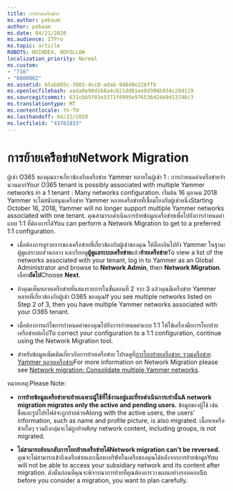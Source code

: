 ```yaml
---
title: การย้ายเครือข่าย
ms.author: pebaum
author: pebaum
ms.date: 04/21/2020
ms.audience: ITPro
ms.topic: article
ROBOTS: NOINDEX, NOFOLLOW
localization_priority: Normal
ms.custom:
- "716"
- "6000002"
ms.assetid: b5ab885c-3803-4cc8-adab-94848e226ffb
ms.openlocfilehash: aada8e90d168a4c621dd81ee8d306b934c20d119
ms.sourcegitcommit: 631cbb5f03e5371f0995e976536d24e9d13746c3
ms.translationtype: MT
ms.contentlocale: th-TH
ms.lasthandoff: 04/22/2020
ms.locfileid: "43761833"
---
```

# <a name="network-migration"></a><span data-ttu-id="040d4-102">การย้ายเครือข่าย</span><span class="sxs-lookup"><span data-stu-id="040d4-102">Network Migration</span></span>

<span data-ttu-id="040d4-103">ผู้เช่า O365 ของคุณอาจเกี่ยวข้องกับเครือข่าย Yammer หลายในผู้เช่า 1 : การกําหนดค่าเครือข่ายจํานวนมาก</span><span class="sxs-lookup"><span data-stu-id="040d4-103">Your O365 tenant is possibly associated with multiple Yammer networks in a 1 tenant : Many networks configuration.</span></span> <span data-ttu-id="040d4-104">เริ่มต้น 16 ตุลาคม 2018 Yammer จะไม่สนับสนุนเครือข่าย Yammer หลายเครือข่ายที่เชื่อมโยงกับผู้เช่าหนึ่ง</span><span class="sxs-lookup"><span data-stu-id="040d4-104">Starting October 16, 2018, Yammer will no longer support multiple Yammer networks associated with one tenant.</span></span> <span data-ttu-id="040d4-105">คุณสามารถดําเนินการย้ายข้อมูลเครือข่ายเพื่อไปยังการกําหนดค่าแบบ 1:1 ที่ต้องการได้</span><span class="sxs-lookup"><span data-stu-id="040d4-105">You can perform a Network Migration to get to a preferred 1:1 configuration.</span></span>
  
- <span data-ttu-id="040d4-106">เมื่อต้องการดูรายการของเครือข่ายที่เกี่ยวข้องกับผู้เช่าของคุณ ให้ล็อกอินไปยัง Yammer ในฐานะผู้ดูแลระบบส่วนกลาง และเรียกดู**ผู้ดูแลระบบเครือข่าย**แล้ว**ย้ายเครือข่าย**</span><span class="sxs-lookup"><span data-stu-id="040d4-106">To view a list of the networks associated with your tenant, log in to Yammer as an Global Administrator and browse to **Network Admin**, then **Network Migration**.</span></span> <span data-ttu-id="040d4-107">เลือก**ถัดไป**</span><span class="sxs-lookup"><span data-stu-id="040d4-107">Choose **Next**.</span></span>

- <span data-ttu-id="040d4-108">ถ้าคุณเห็นหลายเครือข่ายที่แสดงรายการในขั้นตอนที่ 2 จาก 3 แล้วคุณมีเครือข่าย Yammer หลายที่เกี่ยวข้องกับผู้เช่า O365 ของคุณ</span><span class="sxs-lookup"><span data-stu-id="040d4-108">If you see multiple networks listed on Step 2 of 3, then you have multiple Yammer networks associated with your O365 tenant.</span></span>

- <span data-ttu-id="040d4-109">เมื่อต้องการแก้ไขการกําหนดค่าของคุณไปยังการกําหนดค่าแบบ 1:1 ให้ใช้เครื่องมือการโยกย้ายเครือข่ายต่อไป</span><span class="sxs-lookup"><span data-stu-id="040d4-109">To correct your configuration to a 1:1 configuration, continue using the Network Migration tool.</span></span>

- <span data-ttu-id="040d4-110">สําหรับข้อมูลเพิ่มเติมเกี่ยวกับการย้ายเครือข่าย โปรดดูที่[การโยกย้ายเครือข่าย: รวมเครือข่าย Yammer หลายเครือข่าย](https://docs.microsoft.com/yammer/configure-your-yammer-network/consolidate-multiple-yammer-networks)</span><span class="sxs-lookup"><span data-stu-id="040d4-110">For more information on Network Migration please see [Network migration: Consolidate multiple Yammer networks](https://docs.microsoft.com/yammer/configure-your-yammer-network/consolidate-multiple-yammer-networks).</span></span>

<span data-ttu-id="040d4-111">หมายเหตุ:</span><span class="sxs-lookup"><span data-stu-id="040d4-111">Please Note:</span></span>
  
- <span data-ttu-id="040d4-112">**การย้ายข้อมูลเครือข่ายจะย้ายเฉพาะผู้ใช้ที่ใช้งานอยู่และที่รอดําเนินการเท่านั้น**</span><span class="sxs-lookup"><span data-stu-id="040d4-112">**A network migration migrates only the active and pending users.**</span></span> <span data-ttu-id="040d4-113">ข้อมูลของผู้ใช้ เช่น ชื่อและรูปโปรไฟล์จะถูกย้ายด้วย</span><span class="sxs-lookup"><span data-stu-id="040d4-113">Along with the active users, the users' information, such as name and profile picture, is also migrated.</span></span> <span data-ttu-id="040d4-114">เนื้อหาเครือข่ายใดๆ รวมถึงกลุ่มจะไม่ถูกย้าย</span><span class="sxs-lookup"><span data-stu-id="040d4-114">Any network content, including groups, is not migrated.</span></span>

- <span data-ttu-id="040d4-115">**ไม่สามารถย้อนกลับการโยกย้ายเครือข่ายได้**</span><span class="sxs-lookup"><span data-stu-id="040d4-115">**Network migration can't be reversed.**</span></span> <span data-ttu-id="040d4-116">คุณจะไม่สามารถเข้าถึงเครือข่ายและเนื้อหาบริษัทในเครือของคุณได้หลังจากการย้ายข้อมูล</span><span class="sxs-lookup"><span data-stu-id="040d4-116">You will not be able to access your subsidiary network and its content after migration.</span></span> <span data-ttu-id="040d4-117">ดังนั้นก่อนที่คุณจะพิจารณาการย้ายที่คุณต้องการวางแผนอย่างรอบคอบ</span><span class="sxs-lookup"><span data-stu-id="040d4-117">So before you consider a migration, you want to plan carefully.</span></span>
